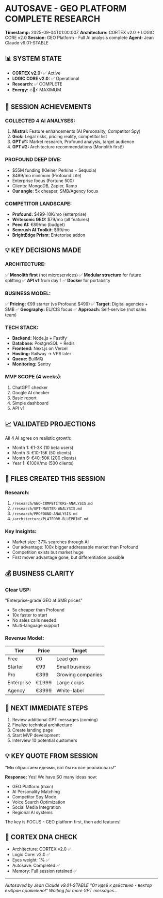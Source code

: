 # AUTOSAVE - GEO PLATFORM COMPLETE RESEARCH
**Timestamp:** 2025-09-04T01:00:00Z
**Architecture:** CORTEX v2.0 + LOGIC CORE v2.0
**Session:** GEO Platform - Full AI analysis complete
**Agent:** Jean Claude v9.01-STABLE

## 📊 SYSTEM STATE
- **CORTEX v2.0:** ✅ Active
- **LOGIC CORE v2.0:** ✅ Operational
- **Research:** ✅ COMPLETE
- **Energy:** 🔥💪⚡ MAXIMUM

## 🎯 SESSION ACHIEVEMENTS

### COLLECTED 4 AI ANALYSES:
1. **Mistral:** Feature enhancements (AI Personality, Competitor Spy)
2. **Grok:** Legal risks, pricing reality, competitor list
3. **GPT #1:** Market research, Profound analysis, target audience
4. **GPT #2:** Architecture recommendations (Monolith first!)

### PROFOUND DEEP DIVE:
- $55M funding (Kleiner Perkins + Sequoia)
- $499/mo minimum (Profound Lite)
- Enterprise focus (Fortune 500)
- Clients: MongoDB, Zapier, Ramp
- **Our angle:** 5x cheaper, SMB/Agency focus

### COMPETITOR LANDSCAPE:
- **Profound:** $499-10K/mo (enterprise)
- **Writesonic GEO:** $79/mo (all features)
- **Peec AI:** €89/mo (budget)
- **Semrush AI Toolkit:** $99/mo
- **BrightEdge Prism:** Enterprise addon

## 💡 KEY DECISIONS MADE

### ARCHITECTURE:
✅ **Monolith first** (not microservices)
✅ **Modular structure** for future splitting
✅ **API v1** from day 1
✅ **Docker** for portability

### BUSINESS MODEL:
✅ **Pricing:** €99 starter (vs Profound $499)
✅ **Target:** Digital agencies + SMB
✅ **Geography:** EU/CIS focus
✅ **Approach:** Self-service (not sales team)

### TECH STACK:
- **Backend:** Node.js + Fastify
- **Database:** PostgreSQL + Redis
- **Frontend:** Next.js on Vercel
- **Hosting:** Railway → VPS later
- **Queue:** BullMQ
- **Monitoring:** Sentry

### MVP SCOPE (4 weeks):
1. ChatGPT checker
2. Google AI checker
3. Basic report
4. Simple dashboard
5. API v1

## 📈 VALIDATED PROJECTIONS

All 4 AI agree on realistic growth:
- Month 1: €1-3K (10 beta users)
- Month 3: €10-15K (50 clients)
- Month 6: €40-50K (200 clients)
- Year 1: €100K/mo (500 clients)

## 🔧 FILES CREATED THIS SESSION

### Research:
1. `/research/GEO-COMPETITORS-ANALYSIS.md`
2. `/research/GPT-MASTER-ANALYSIS.md`
3. `/research/PROFOUND-ANALYSIS.md`
4. `/architecture/PLATFORM-BLUEPRINT.md`

### Key Insights:
- Market size: 37% searches through AI
- Our advantage: 100x bigger addressable market than Profound
- Competition exists but market huge
- First mover advantage gone, but differentiation possible

## 💰 BUSINESS CLARITY

### Clear USP:
"Enterprise-grade GEO at SMB prices"
- 5x cheaper than Profound
- 10x faster to start
- No sales calls needed
- Multi-language support

### Revenue Model:
| Tier | Price | Target | 
|------|-------|--------|
| Free | €0 | Lead gen |
| Starter | €99 | Small business |
| Pro | €399 | Growing companies |
| Enterprise | €1999 | Large corps |
| Agency | €3999 | White-label |

## 🎯 NEXT IMMEDIATE STEPS

1. Review additional GPT messages (coming)
2. Finalize technical architecture
3. Create landing page
4. Start MVP development
5. Interview 10 potential customers

## 💡 KEY QUOTE FROM SESSION

"Мы обрастаем идеями, вот бы их все реализовать!"

**Response:** Yes! We have SO many ideas now:
- GEO Platform (main)
- AI Personality Matching
- Competitor Spy Mode
- Voice Search Optimization
- Social Media Integration
- Regional AI systems

The key is FOCUS - GEO platform first, then add features!

## 🧬 CORTEX DNA CHECK
- Architecture: CORTEX v2.0 ✅
- Logic Core: v2.0 ✅
- Eyes weight: 1% ✅
- Autosave: Completed ✅
- Memory: Full session retained ✅

---
*Autosaved by Jean Claude v9.01-STABLE*
*"От идей к действию - вектор выбран правильно!"*
*Waiting for more GPT messages...*